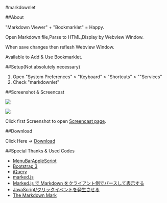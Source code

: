 #markdownlet

##About

"Markdown Viewer" + "Bookmarklet" = Happy.

Open Markdown file,Parse to HTML,Display by Webview Window.

When save changes then reflesh Webview Window.

Available to Add & Use Bookmarklet.

##Setup(Not absolutely necessary)

1. Open "System Preferences" > "Keyboard" > "Shortcuts" > ""Services"
2. Check "markdownlet"

##Screenshot & Screencast

<a href="http://quick.as/xp7tram"><img src="https://raw.github.com/veadar/markdownlet/master/screenshot1.jpg"></a>

<img src="https://raw.github.com/veadar/markdownlet/master/screenshot2.png">

Click first Screenshot to open <a href="http://quick.as/xp7tram">Screencast page</a>.

##Download

Click Here → [Download](https://github.com/veadar/markdownlet/releases)

##Special Thanks & Used Codes

- <a href="http://memogakisouko.appspot.com/MenuBarAppleScript.html">MenuBarAppleScript</a>
- [Bootstrap 3](http://getbootstrap.com/)
- [jQuery](http://jquery.com/)
- [marked.js](https://github.com/chjj/marked)
- [Marked.js で Markdown をクライアント側でパースして表示する](http://qiita.com/amay077/items/704d48130e5cf17e8654)
- [JavaScript/クリックイベントを発生させる](http://yakinikunotare.boo.jp/orebase2/javascript/fire_click_event)
- [The Markdown Mark](https://github.com/dcurtis/markdown-mark)